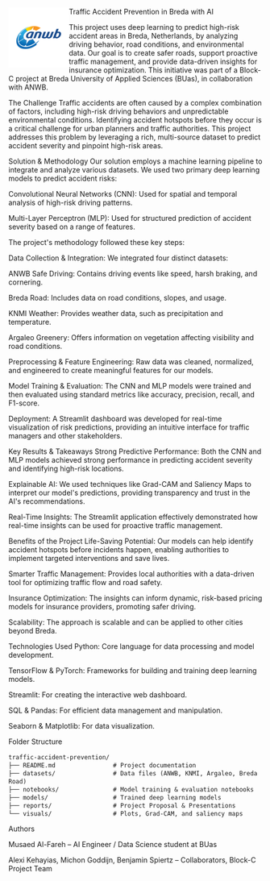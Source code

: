 Traffic Accident Prevention in Breda with AI 
<img align="left" src=https://github.com/MusaedMusaedSadeqMusaedAl-Fareh225739/AI-DataScience-Portfolio/blob/main/projects/ANWB/anwb_logo.png alt="ANWB Logo" width="120"/>

This project uses deep learning to predict high-risk accident areas in Breda, Netherlands, by analyzing driving behavior, road conditions, and environmental data. Our goal is to create safer roads, support proactive traffic management, and provide data-driven insights for insurance optimization. This initiative was part of a Block-C project at Breda University of Applied Sciences (BUas), in collaboration with ANWB.

The Challenge
Traffic accidents are often caused by a complex combination of factors, including high-risk driving behaviors and unpredictable environmental conditions. Identifying accident hotspots before they occur is a critical challenge for urban planners and traffic authorities. This project addresses this problem by leveraging a rich, multi-source dataset to predict accident severity and pinpoint high-risk areas.

Solution & Methodology
Our solution employs a machine learning pipeline to integrate and analyze various datasets. We used two primary deep learning models to predict accident risks:

Convolutional Neural Networks (CNN): Used for spatial and temporal analysis of high-risk driving patterns.

Multi-Layer Perceptron (MLP): Used for structured prediction of accident severity based on a range of features.

The project's methodology followed these key steps:

Data Collection & Integration: We integrated four distinct datasets:

ANWB Safe Driving: Contains driving events like speed, harsh braking, and cornering.

Breda Road: Includes data on road conditions, slopes, and usage.

KNMI Weather: Provides weather data, such as precipitation and temperature.

Argaleo Greenery: Offers information on vegetation affecting visibility and road conditions.

Preprocessing & Feature Engineering: Raw data was cleaned, normalized, and engineered to create meaningful features for our models.

Model Training & Evaluation: The CNN and MLP models were trained and then evaluated using standard metrics like accuracy, precision, recall, and F1-score.

Deployment: A Streamlit dashboard was developed for real-time visualization of risk predictions, providing an intuitive interface for traffic managers and other stakeholders.

Key Results & Takeaways
Strong Predictive Performance: Both the CNN and MLP models achieved strong performance in predicting accident severity and identifying high-risk locations.

Explainable AI: We used techniques like Grad-CAM and Saliency Maps to interpret our model's predictions, providing transparency and trust in the AI's recommendations.

Real-Time Insights: The Streamlit application effectively demonstrated how real-time insights can be used for proactive traffic management.

Benefits of the Project
Life-Saving Potential: Our models can help identify accident hotspots before incidents happen, enabling authorities to implement targeted interventions and save lives.

Smarter Traffic Management: Provides local authorities with a data-driven tool for optimizing traffic flow and road safety.

Insurance Optimization: The insights can inform dynamic, risk-based pricing models for insurance providers, promoting safer driving.

Scalability: The approach is scalable and can be applied to other cities beyond Breda.

Technologies Used
Python: Core language for data processing and model development.

TensorFlow & PyTorch: Frameworks for building and training deep learning models.

Streamlit: For creating the interactive web dashboard.

SQL & Pandas: For efficient data management and manipulation.

Seaborn & Matplotlib: For data visualization.


Folder Structure
```
traffic-accident-prevention/
├── README.md                # Project documentation
├── datasets/                # Data files (ANWB, KNMI, Argaleo, Breda Road)
├── notebooks/               # Model training & evaluation notebooks
├── models/                  # Trained deep learning models
├── reports/                 # Project Proposal & Presentations
└── visuals/                 # Plots, Grad-CAM, and saliency maps
````
Authors

Musaed Al-Fareh – AI Engineer / Data Science student at BUas

Alexi Kehayias, Michon Goddijn, Benjamin Spiertz – Collaborators, Block-C Project Team
